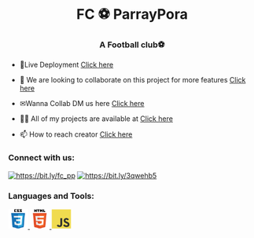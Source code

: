 <h1 align="center">FC ⚽ ParrayPora</h1>
<h3 align="center">A Football club⚽</h3>

- 🚀Live Deployment [Click here](https://himayoun.github.io/FCpPora/)

- 👯 We are looking to collaborate on this project for more features [Click here](https://himayoun.github.io/FCpPora/)

- ✉Wanna Collab DM us here [Click here](https://bit.ly/3qWehB5)

- 👨‍💻 All of my projects are available at [Click here](https://himayoun.github.io/portfolio/)

- 📫 How to reach creator [Click here](https://github.com/HimAYouN/HimAYouN)

<h3 align="left">Connect with us:</h3>
<p align="left">
<a href="https://bit.ly/fc_pp" target="blank"><img align="center" src="https://raw.githubusercontent.com/rahuldkjain/github-profile-readme-generator/master/src/images/icons/Social/facebook.svg" alt="https://bit.ly/fc_pp" height="30" width="40" /></a>
<a href="https://bit.ly/3qwehb5" target="blank"><img align="center" src="https://raw.githubusercontent.com/rahuldkjain/github-profile-readme-generator/master/src/images/icons/Social/instagram.svg" alt="https://bit.ly/3qwehb5" height="30" width="40" /></a>
</p>

<h3 align="left">Languages and Tools:</h3>
<p align="left"> <a href="https://www.w3schools.com/css/" target="_blank" rel="noreferrer"> <img src="https://raw.githubusercontent.com/devicons/devicon/master/icons/css3/css3-original-wordmark.svg" alt="css3" width="40" height="40"/> </a> <a href="https://www.w3.org/html/" target="_blank" rel="noreferrer"> <img src="https://raw.githubusercontent.com/devicons/devicon/master/icons/html5/html5-original-wordmark.svg" alt="html5" width="40" height="40"/> </a> <a href="https://developer.mozilla.org/en-US/docs/Web/JavaScript" target="_blank" rel="noreferrer"> <img src="https://raw.githubusercontent.com/devicons/devicon/master/icons/javascript/javascript-original.svg" alt="javascript" width="40" height="40"/> </a> </p>


